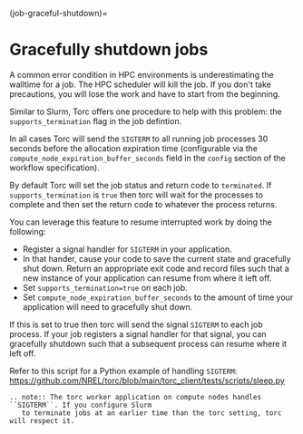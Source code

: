 (job-graceful-shutdown)=

# Gracefully shutdown jobs

A common error condition in HPC environments is underestimating the walltime for a job. The HPC
scheduler will kill the job. If you don't take precautions, you will lose the work and have to
start from the beginning.

Similar to Slurm, Torc offers one procedure to help with this problem: the
`supports_termination` flag in the job defintion.

In all cases Torc will send the `SIGTERM` to all running job processes 30 seconds before the
allocation expiration time (configurable via the `compute_node_expiration_buffer_seconds` field
in the `config` section of the workflow specification).

By default Torc will set the job status and return code to `terminated`. If
`supports_termination` is `true` then torc will wait for the processes to complete and then set
the return code to whatever the process returns.

You can leverage this feature to resume interrupted work by doing the following:

- Register a signal handler for `SIGTERM` in your application.
- In that hander, cause your code to save the current state and gracefully shut down. Return an
  appropriate exit code and record files such that a new instance of your application can resume
  from where it left off.
- Set `supports_termination=true` on each job.
- Set `compute_node_expiration_buffer_seconds` to the amount of time your application will need
  to gracefully shut down.

If this is set to true then torc will send the
signal `SIGTERM` to each job process. If your job registers a signal handler for that signal, you
can gracefully shutdown such that a subsequent process can resume where it left off.

Refer to this script for a Python example of handling `SIGTERM`:
<https://github.com/NREL/torc/blob/main/torc_client/tests/scripts/sleep.py>

```{eval-rst}
.. note:: The torc worker application on compute nodes handles ``SIGTERM``. If you configure Slurm
   to terminate jobs at an earlier time than the torc setting, torc will respect it.
```
